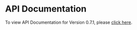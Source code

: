 # API Documentation
To view API Documentation for Version 0.7.1, please [click here](https://rawgit.com/appson/identity-public/master/v0.7.1/APISpecification/content/index.htm).
